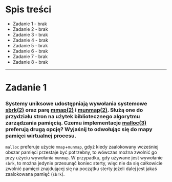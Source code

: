 # Spis treści

- Zadanie 1 - brak
- Zadanie 2 - brak
- Zadanie 3 - brak
- Zadanie 4 - brak
- Zadanie 5 - brak
- Zadanie 6 - brak
- Zadanie 7 - brak
- Zadanie 8 - brak

***

# Zadanie 1

### Systemy uniksowe udostępniają wywołania systemowe [sbrk(2)](http://man7.org/linux/man-pages/man2/sbrk.2.html) oraz parę [mmap(2)](http://man7.org/linux/man-pages/man2/mmap.2.html) i [munmap(2)](http://man7.org/linux/man-pages/man2/munmap.2.html). Służą one do przydziału stron na użytek bibliotecznego algorytmu zarządzania pamięcią. Czemu implementacje [malloc(3)](http://man7.org/linux/man-pages/man3/malloc.3.html) preferują drugą opcję? Wyjaśnij to odwołując się do mapy pamięci wirtualnej procesu.

`malloc` preferuje użycie `mmap`+`munmap`, gdyż kiedy zaalokowany wcześniej obszar pamięci przestaje być potrzebny, to wówczas można zwolnić go przy użyciu wywołania `munmap`. W przypadku, gdy używane jest wywołanie `sbrk`, to można jedynie przesunąć koniec sterty, więc nie da się całkowicie zwolnić pamięci znajdującej się na początku sterty jeżeli dalej jest jakaś zaalokowana pamięć (`sbrk`).






